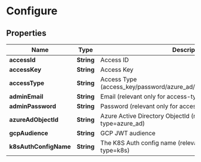

# Configure

## Properties

Name | Type | Description | Notes
------------ | ------------- | ------------- | -------------
**accessId** | **String** | Access ID |  [optional]
**accessKey** | **String** | Access Key |  [optional]
**accessType** | **String** | Access Type (access_key/password/azure_ad/saml/oidc/ldap/aws_iam/k8s) |  [optional]
**adminEmail** | **String** | Email (relevant only for access-type&#x3D;password) |  [optional]
**adminPassword** | **String** | Password (relevant only for access-type&#x3D;password) |  [optional]
**azureAdObjectId** | **String** | Azure Active Directory ObjectId (relevant only for access-type&#x3D;azure_ad) |  [optional]
**gcpAudience** | **String** | GCP JWT audience |  [optional]
**k8sAuthConfigName** | **String** | The K8S Auth config name (relevant only for access-type&#x3D;k8s) |  [optional]



